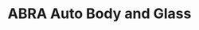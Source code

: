 ---
title: "ABRA Auto Body and Glass"
url: /sioux-falls/abra-auto-body-and-glass/
shop: Autowerkstatt
---